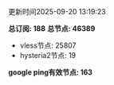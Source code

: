 更新时间2025-09-20 13:19:23

**总订阅: 188**
**总节点: 46389**
- vless节点: 25807
- hysteria2节点: 19

**google ping有效节点: 163**
